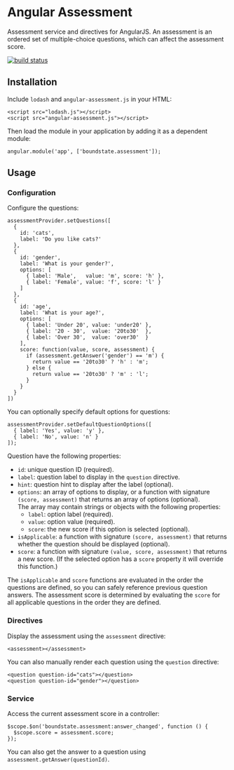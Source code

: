 # Angular Assessment

Assessment service and directives for AngularJS.
An assessment is an ordered set of multiple-choice questions, which can affect the assessment score.

[![build status](https://ci.boundstatesoftware.com/projects/2/status.png?ref=master)](https://ci.boundstatesoftware.com/projects/2?ref=master)

## Installation

Include `lodash` and `angular-assessment.js` in your HTML:

    <script src="lodash.js"></script>
    <script src="angular-assessment.js"></script>
    
Then load the module in your application by adding it as a dependent module:

    angular.module('app', ['boundstate.assessment']);

## Usage

### Configuration

Configure the questions:

    assessmentProvider.setQuestions([
      {
        id: 'cats',
        label: 'Do you like cats?'
      },
      {
        id: 'gender',
        label: 'What is your gender?',
        options: [
          { label: 'Male',   value: 'm', score: 'h' },
          { label: 'Female', value: 'f', score: 'l' }
        ]
      },
      {
        id: 'age',
        label: 'What is your age?',
        options: [
          { label: 'Under 20', value: 'under20' },
          { label: '20 - 30',  value: '20to30'  },
          { label: 'Over 30',  value: 'over30'  }
        ],
        score: function(value, score, assessment) {
          if (assessment.getAnswer('gender') == 'm') {
            return value == '20to30' ? 'h' : 'm';
          } else {
            return value == '20to30' ? 'm' : 'l';
          }
        }
      }
    ])
    
You can optionally specify default options for questions:

    assessmentProvider.setDefaultQuestionOptions([
      { label: 'Yes', value: 'y' },
      { label: 'No', value: 'n' }
    ]);
    
Question have the following properties:

-  `id`: unique question ID (required).
-  `label`: question label to display in the `question` directive.
-  `hint`: question hint to display after the label (optional).
-  `options`: an array of options to display, or a function with signature `(score, assessment)` that returns an array of options (optional).  
    The array may contain strings or objects with the following properties:
    -  `label`: option label (required).
    -  `value`: option value (required).
    -  `score`: the new score if this option is selected (optional).    
-  `isApplicable`: a function with signature `(score, assessment)` that returns whether the question should be displayed (optional).
-  `score`: a function with signature `(value, score, assessment)` that returns a new score. (If the selected option has a `score` property it will override this function.)

The `isApplicable` and `score` functions are evaluated in the order the questions are defined, so you can safely reference previous question answers.
The assessment score is determined by evaluating the `score` for all applicable questions in the order they are defined.

### Directives

Display the assessment using the `assessment` directive:

    <assessment></assessment>
    
You can also manually render each question using the `question` directive:

    <question question-id="cats"></question>
    <question question-id="gender"></question>
    
### Service
    
Access the current assessment score in a controller:

    $scope.$on('boundstate.assessment:answer_changed', function () {
      $scope.score = assessment.score;
    });
    
You can also get the answer to a question using `assessment.getAnswer(questionId)`.